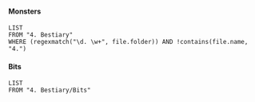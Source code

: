 
#### Monsters
```dataview
LIST
FROM "4. Bestiary"
WHERE (regexmatch("\d. \w+", file.folder)) AND !contains(file.name, "4.")
```

#### Bits
```dataview
LIST
FROM "4. Bestiary/Bits"
```